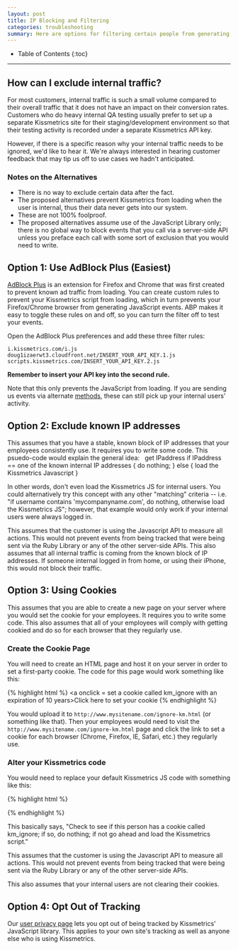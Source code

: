 ```yaml
---
layout: post
title: IP Blocking and Filtering
categories: troubleshooting
summary: Here are options for filtering certain people from generating Kissmetrics events.
---
```

* Table of Contents
{:toc}
* * *

## How can I exclude internal traffic?

For most customers, internal traffic is such a small volume compared to their overall traffic that it does not have an impact on their conversion rates.  Customers who do heavy internal QA testing usually prefer to set up a separate Kissmetrics site for their staging/development environment so that their testing activity is recorded under a separate Kissmetrics API key.

However, if there is a specific reason why your internal traffic needs to be ignored, we'd like to hear it.  We're always interested in hearing customer feedback that may tip us off to use cases we hadn't anticipated.
 
### Notes on the Alternatives

* There is no way to exclude certain data after the fact.
* The proposed alternatives prevent Kissmetrics from loading when the user is internal, thus their data never gets into our system.
* These are not 100% foolproof.
* The proposed alternatives assume use of the JavaScript Library only; there is no global way to block events that you call via a server-side API unless you preface each call with some sort of exclusion that you would need to write.

## Option 1: Use AdBlock Plus (Easiest)

[AdBlock Plus][abp] is an extension for Firefox and Chrome that was first created to prevent known ad traffic from loading. You can create custom rules to prevent your Kissmetrics script from loading, which in turn prevents your Firefox/Chrome browser from generating JavaScript events. ABP makes it easy to toggle these rules on and off, so you can turn the filter off to test your events.

Open the AdBlock Plus preferences and add these three filter rules:

    i.kissmetrics.com/i.js
    doug1izaerwt3.cloudfront.net/INSERT_YOUR_API_KEY.1.js
    scripts.kissmetrics.com/INSERT_YOUR_API_KEY.2.js

__Remember to insert your API key into the second rule.__

Note that this only prevents the JavaScript from loading. If you are sending us events via alternate [methods][method], these can still pick up your internal users' activity.

[abp]: http://adblockplus.org/en/
[method]: /getting-started/ways-to-send-us-data

## Option 2: Exclude known IP addresses

This assumes that you have a stable, known block of IP addresses that your employees consistently use.  It requires you to write some code.
This psuedo-code would explain the general idea:
 
    get IPaddress
    if IPaddress == one of the known internal IP addresses {  do nothing;  }
    else {  load the Kissmetrics Javascript  }

In other words, don't even load the Kissmetrics JS for internal users.   You could alternatively try this concept with any other "matching" criteria -- i.e. "if username contains 'mycompanyname.com', do nothing, otherwise load the Kissmetrics JS"; however, that example would only work if your internal users were always logged in.

This assumes that the customer is using the Javascript API to measure all actions.  This would not prevent events from being tracked that were being sent via the Ruby Library or any of the other server-side APIs. This also assumes that all internal traffic is coming from the known block of IP addresses.  If someone internal logged in from home, or using their iPhone, this would not block their traffic.

## Option 3: Using Cookies

This assumes that you are able to create a new page on your server where you would set the cookie for your employees.  It requires you to write some code. This also assumes that all of your employees will comply with getting cookied and do so for each browser that they regularly use.
 
### Create the Cookie Page

You will need to create an HTML page and host it on your server in order to set a first-party cookie.  The code for this page would work something like this:

{% highlight html %}
<a onclick = set a cookie called km_ignore with an expiration of 10 years>Click here to set your cookie</a>
{% endhighlight %}

You would upload it to `http://www.mysitename.com/ignore-km.html` (or something like that). Then your employees would need to visit the `http://www.mysitename.com/ignore-km.html` page and click the link to set a cookie for each browser (Chrome, Firefox, IE, Safari, etc.) they regularly use.

### Alter your Kissmetrics code

You would need to replace your default Kissmetrics JS code with something like this:

{% highlight html %}
<script type="text/javascript">
var _kmq = _kmq || [];
function _kms(u){ setTimeout(function() {
var s = document.createElement('script');
  var f = document.getElementsByTagName('script')[0];
  s.type = 'text/javascript'; s.async = true; s.src = u;
  f.parentNode.insertBefore(s, f); }  , 1); }
if(!document.cookie.toString().match(/km_ignore/)) {
_kms('//i.kissmetrics.com/i.js');
_kms('YOUR KISSMETRICS CODE HERE'); }
</script>
{% endhighlight %}

This basically says, "Check to see if this person has a cookie called km_ignore; if so, do nothing; if not go ahead and load the Kissmetrics script."

This assumes that the customer is using the Javascript API to measure all actions. This would not prevent events from being tracked that were being sent via the Ruby Library or any of the other server-side APIs.

This also assumes that your internal users are not clearing their cookies.

## Option 4: Opt Out of Tracking

Our [user privacy page][privacy] lets you opt out of being tracked by Kissmetrics' JavaScript library. This applies to your own site's tracking as well as anyone else who is using Kissmetrics.

[privacy]: http://www.kissmetrics.com/user-privacy
